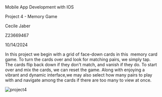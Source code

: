 Mobile App Development with IOS

Project 4 - Memory Game

Cecile Jaber

Z23669467

10/14/2024

In this project we begin with a grid of face-down cards in this  memory card game. To turn the cards over and look for matching pairs, we simply tap. The cards flip back down if they don't match, and vanish if they do. To start over and mix the cards, we can reset the game. Along with enjoying a vibrant and dynamic interface,we may also select how many pairs to play with and navigate among the cards if there are too many to view at once.

![project4](https://github.com/user-attachments/assets/4651fd9d-e0ea-46d7-8bb3-8f400a66bcb2)

